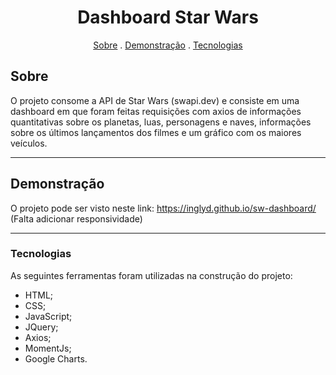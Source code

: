 <h1 align="center">Dashboard Star Wars</h1>

<p align="center">
 <a href="#sobre">Sobre</a> .
 <a href="#demonstração">Demonstração</a> .
 <a href="#tecnologias">Tecnologias</a> 
</p>

## Sobre
O projeto consome a API de Star Wars (swapi.dev) e consiste em uma dashboard em que foram feitas requisições com axios de informações quantitativas sobre os planetas, luas, personagens e naves, informações sobre os últimos lançamentos dos filmes e um gráfico com os maiores veículos. 

---

## Demonstração 
O projeto pode ser visto neste link:
https://inglyd.github.io/sw-dashboard/
(Falta adicionar responsividade)

---

### **Tecnologias**

As seguintes ferramentas foram utilizadas na construção do projeto:

- HTML;
- CSS;
- JavaScript;
- JQuery;
- Axios;
- MomentJs;
- Google Charts.
